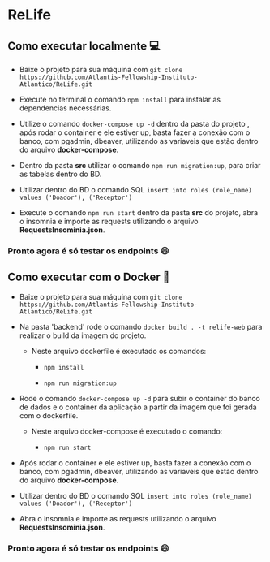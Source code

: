 # ReLife

## Como executar localmente 💻

- Baixe o projeto para sua máquina com `git clone https://github.com/Atlantis-Fellowship-Instituto-Atlantico/ReLife.git`

- Execute no terminal o comando `npm install` para instalar as dependencias necessárias.

- Utilize o comando `docker-compose up -d` dentro da pasta do projeto , após rodar o container e ele estiver up, basta fazer a conexão com o banco, com pgadmin, dbeaver, utilizando as variaveis que estão dentro do arquivo **docker-compose**.

- Dentro da pasta **src** utilizar o comando `npm run migration:up`, para criar as tabelas dentro do BD.

- Utilizar dentro do BD o comando SQL `insert into roles (role_name) values ('Doador'), ('Receptor')`

- Execute o comando `npm run start` dentro da pasta **src** do projeto, abra o insomnia e importe as requests utilizando o arquivo **RequestsInsominia.json**.

### Pronto agora é só testar os endpoints 😄

## Como executar com o Docker 🐳

- Baixe o projeto para sua máquina com `git clone https://github.com/Atlantis-Fellowship-Instituto-Atlantico/ReLife.git`

- Na pasta 'backend' rode o comando `docker build . -t relife-web` para realizar o build da imagem do projeto.

  - Neste arquivo dockerfile é executado os comandos: 
  
    - `npm install`
    
    - `npm run migration:up`

- Rode o comando `docker-compose up -d` para subir o container do banco de dados e o container da aplicação a partir da imagem que foi gerada com o dockerfile.

  - Neste arquivo docker-compose é executado o comando: 
  
    - `npm run start`

- Após rodar o container e ele estiver up, basta fazer a conexão com o banco, com pgadmin, dbeaver, utilizando as variaveis que estão dentro do arquivo **docker-compose**.

- Utilizar dentro do BD o comando SQL `insert into roles (role_name) values ('Doador'), ('Receptor')`

- Abra o insomnia e importe as requests utilizando o arquivo **RequestsInsominia.json**.

### Pronto agora é só testar os endpoints 😄
